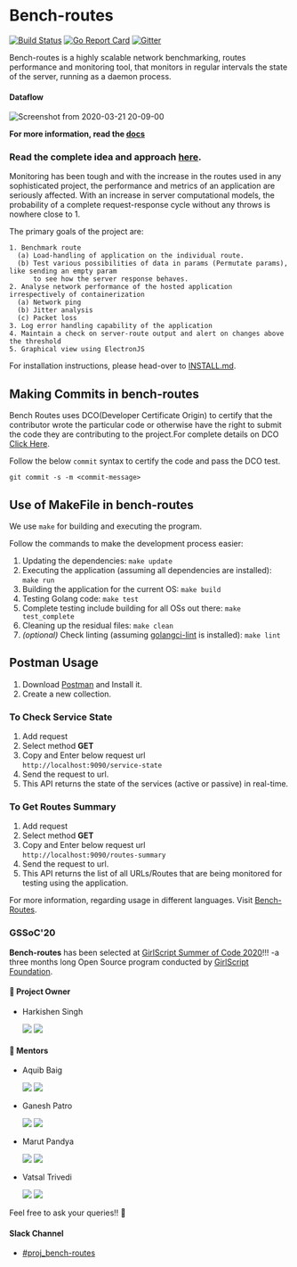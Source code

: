 # Bench-routes

[![Build Status](https://travis-ci.com/zairza-cetb/bench-routes.svg?branch=master)](https://travis-ci.com/zairza-cetb/bench-routes)
[![Go Report Card](https://goreportcard.com/badge/github.com/zairza-cetb/bench-routes)](https://goreportcard.com/report/github.com/zairza-cetb/bench-routes)
[![Gitter](https://img.shields.io/badge/join%20discussions%20on%20gitter-%23benchroutes-green/)](https://gitter.im/bench-routes/community#)

Bench-routes is a highly scalable network benchmarking, routes performance and monitoring tool, that monitors in regular intervals the state
of the server, running as a daemon process.

#### Dataflow

![Screenshot from 2020-03-21 20-09-00](https://user-images.githubusercontent.com/33792202/77228928-b139e900-6bb0-11ea-877b-54afffd2aa53.png)

**For more information, read the [docs](https://docs.google.com/document/d/1jGfc2eXvToRL9anzosTLQ4zJ7fdFxMGfaiDv2BYHEvw/edit?usp=sharing)**

### Read the complete idea and approach [here](https://github.com/zairza-cetb/bench-routes/blob/master/approach.md).

Monitoring has been tough and with the increase in the routes used in any sophisticated project, the performance and metrics of an application are seriously affected.
With an increase in server computational models, the probability of a complete request-response cycle without any throws is nowhere close to 1. 

The primary goals of the project are:

```
1. Benchmark route
  (a) Load-handling of application on the individual route.
  (b) Test various possibilities of data in params (Permutate params), like sending an empty param
      to see how the server response behaves.
2. Analyse network performance of the hosted application irrespectively of containerization
  (a) Network ping
  (b) Jitter analysis
  (c) Packet loss
3. Log error handling capability of the application
4. Maintain a check on server-route output and alert on changes above the threshold
5. Graphical view using ElectronJS
```

For installation instructions, please head-over to [INSTALL.md](https://github.com/zairza-cetb/bench-routes/blob/master/INSTALL.md).

## Making Commits in bench-routes
Bench Routes uses DCO(Developer Certificate Origin) to certify that the contributor wrote the particular code or otherwise have the right to submit the code they are contributing to the project.For complete details on DCO  <a href="https://probot.github.io/apps/dco/" target="_blank">Click Here</a>.

Follow the below `commit` syntax to certify the code and pass the DCO test.
```
git commit -s -m <commit-message>
```

## Use of MakeFile in bench-routes
We use `make` for building and executing the program.

Follow the commands to make the development process easier:

1. Updating the dependencies: `make update`
2. Executing the application (assuming all dependencies are installed): `make run`
2. Building the application for the current OS: `make build`
3. Testing Golang code: `make test`
4. Complete testing include building for all OSs out there: `make test_complete`
5. Cleaning up the residual files: `make clean`
6. *(optional)* Check linting (assuming [golangci-lint](https://github.com/golangci/golangci-lint#install) is installed): `make lint`

## Postman Usage
1. Download [Postman](https://www.postman.com/downloads/) and Install it.
2. Create a new collection.

### To Check Service State
1. Add request
2. Select method **GET**
3. Copy and Enter below request url  
`http://localhost:9090/service-state` 
4. Send the request to url.
5. This API returns the state of the services (active or passive) in real-time.

### To Get Routes Summary
1. Add request
2. Select method **GET**
3. Copy and Enter below request url  
`http://localhost:9090/routes-summary` 
4. Send the request to url.
5. This API returns the list of all URLs/Routes that are being monitored for testing using the application.

For more information, regarding usage in different languages. Visit [Bench-Routes](https://documenter.getpostman.com/view/6521254/SzRuWqq9?version=latest).

### GSSoC'20
**Bench-routes** has been selected at [GirlScript Summer of Code 2020](https://www.gssoc.tech/)!!! -a three months long Open Source program conducted by [GirlScript Foundation](https://www.girlscript.tech/home).

#### 👨 Project Owner

- Harkishen Singh <p>[<img src="https://img.icons8.com/windows/32/000000/github-2.png" display = "inline-block">](https://github.com/Harkishen-Singh) [<img src="https://img.icons8.com/ios-glyphs/30/000000/linkedin-2.png"/>](https://www.linkedin.com/in/harkishen-singh/)</p>

#### 👬  Mentors

- Aquib Baig <p>[<img src="https://img.icons8.com/windows/32/000000/github-2.png" display = "inline-block">](https://github.com/aquibbaig) [<img src="https://img.icons8.com/ios-glyphs/30/000000/linkedin-2.png"/>](https://www.linkedin.com/in/baigaquib/)</p>

- Ganesh Patro <p>[<img src="https://img.icons8.com/windows/32/000000/github-2.png" display = "inline-block">](https://github.com/ganeshpatro321) [<img src="https://img.icons8.com/ios-glyphs/30/000000/linkedin-2.png"/>](https://www.linkedin.com/in/ganeshpatro321/)</p>

- Marut Pandya <p>[<img src="https://img.icons8.com/windows/32/000000/github-2.png" display = "inline-block">](https://github.com/pandyamarut) [<img src="https://img.icons8.com/ios-glyphs/30/000000/linkedin-2.png"/>](https://www.linkedin.com/in/marut-pandya-a16480131/)</p>

- Vatsal Trivedi <p>[<img src="https://img.icons8.com/windows/32/000000/github-2.png" display = "inline-block">](https://github.com/vattytrivedi) [<img src="https://img.icons8.com/ios-glyphs/30/000000/linkedin-2.png"/>](https://www.linkedin.com/in/trivedi-vatsal/)</p>

Feel free to ask your queries!! 🙌

#### Slack Channel

- [#proj_bench-routes](https://app.slack.com/client/TRN1H1V43/CUCKG6R0V)



